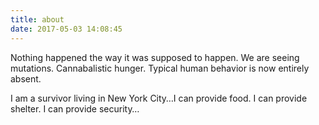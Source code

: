 ```yaml
---
title: about
date: 2017-05-03 14:08:45
---
```

Nothing happened the way it was supposed to happen. We are seeing mutations. Cannabalistic hunger. Typical human behavior is now entirely absent.

I am a survivor living in New York City…I can provide food.
I can provide shelter.
I can provide security…